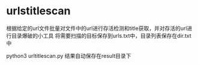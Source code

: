 # urlstitlescan
根据给定的url文件批量对文件中的url进行存活检测和title获取，并对存活的url进行目录爆破的小工具
将需要扫描的目标保存到urls.txt中，目录列表保存在dir.txt中

python3 urltitlescan.py
结果自动保存在result目录下
